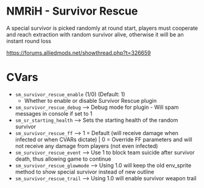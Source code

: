 # NMRiH - Survivor Rescue
A special survivor is picked randomly at round start, players must cooperate and reach extraction with random survivor alive, otherwise it will be an instant round loss

https://forums.alliedmods.net/showthread.php?t=326659

# CVars

- `sm_survivor_rescue_enable` (1/0) (Default: 1)
  - Whether to enable or disable Survivor Rescue plugin
- `sm_survivor_rescue_debug` --> Debug mode for plugin - Will spam messages in console if set to 1
- `sm_sr_starting_health` --> Sets the starting health of the random survivor
- `sm_survivor_rescue_ff` --> 1 = Default (will receive damage when infected or when CVARs dictate) | 0 = Override FF parameters and will not receive any damage from players (not even infected)
- `sm_survivor_rescue_event` --> Use 1 to block team suicide after survivor death, thus allowing game to continue
- `sm_survivor_rescue_glowmode` --> Using 1.0 will keep the old env_sprite method to show special survivor instead of new outline
- `sm_survivor_rescue_trail` --> Using 1.0 will enable survivor weapon trail
